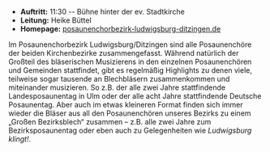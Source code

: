 
- __Auftritt:__ 11:30 -- Bühne hinter der ev. Stadtkirche
- __Leitung:__ Heike Büttel
- __Homepage:__ [posaunenchorbezirk-ludwigsburg-ditzingen.de](http://posaunenchorbezirk-ludwigsburg-ditzingen.de/)

Im Posaunenchorbezirk Ludwigsburg/Ditzingen sind alle Posaunenchöre der beiden Kirchenbezirke
zusammengefasst. Während natürlich der Großteil des bläserischen Musizierens in den einzelnen
Posaunenchören und Gemeinden stattfindet, gibt es regelmäßig Highlights zu denen viele,
teilweise sogar tausende an Blechbläsern zusammenkommen und miteinander musizieren. So z.B. der
alle zwei Jahre stattfindende Landesposaunentag in Ulm oder der alle acht Jahre stattfindende
Deutsche Posaunentag. Aber auch im etwas kleineren Format finden sich immer wieder die Bläser
aus all den Posaunenchören unseres Bezirks zu einem „Großen Bezirksblech“ zusammen – z.B. alle
zwei Jahre zum Bezirksposaunentag oder eben auch zu Gelegenheiten wie _Ludwigsburg klingt!_.
